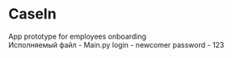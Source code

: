 # CaseIn
App prototype for employees onboarding <br>
Исполняемый файл - Main.py
login - newcomer
password - 123
